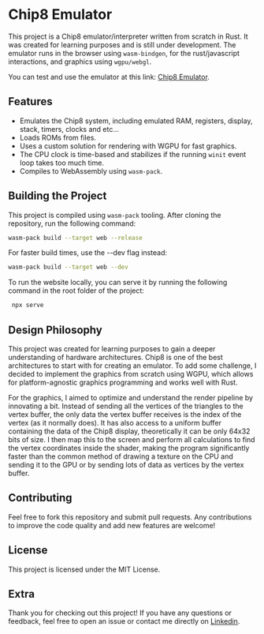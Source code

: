 # Chip8 Emulator

This project is a Chip8 emulator/interpreter written from scratch in Rust. It was created for learning purposes and is still under development. The emulator runs in the browser using `wasm-bindgen`, for the rust/javascript interactions, and graphics using `wgpu/webgl`.

You can test and use the emulator at this link: [Chip8 Emulator](https://luque667788.github.io/chip8emulator/).

## Features

- Emulates the Chip8 system, including emulated RAM, registers, display, stack, timers, clocks and etc...
- Loads ROMs from files.
- Uses a custom solution for rendering with WGPU for fast graphics.
- The CPU clock is time-based and stabilizes if the running `winit` event loop takes too much time.
- Compiles to WebAssembly using `wasm-pack`.

## Building the Project

This project is compiled using `wasm-pack` tooling. After cloning the repository, run the following command:

```sh
wasm-pack build --target web --release
```
For faster build times, use the --dev flag instead:
```sh
wasm-pack build --target web --dev
```

To run the website locally, you can serve it by running the following command in the root folder of the project:
 ```sh
  npx serve
```

## Design Philosophy
This project was created for learning purposes to gain a deeper understanding of hardware architectures. Chip8 is one of the best architectures to start with for creating an emulator. To add some challenge, I decided to implement the graphics from scratch using WGPU, which allows for platform-agnostic graphics programming and works well with Rust.

For the graphics, I aimed to optimize and understand the render pipeline by innovating a bit. Instead of sending all the vertices of the triangles to the vertex buffer, the only data the vertex buffer receives is the index of the vertex (as it normally does). It has  also access to a uniform buffer containing the data of the Chip8 display, theoretically it can be only 64x32 bits of size. I then map this to the screen and perform all calculations to find the vertex coordinates inside the shader, making the program significantly faster than the common method of drawing a texture on the CPU and sending it to the GPU or by sending lots of data as vertices by the vertex buffer.

## Contributing
Feel free to fork this repository and submit pull requests. Any contributions to improve the code quality and add new features are welcome!

## License
This project is licensed under the MIT License.

## Extra
Thank you for checking out this project! If you have any questions or feedback, feel free to open an issue or contact me directly on [Linkedin](https://www.linkedin.com/in/luiz-henrique-salles-de-oliveira-mendon%C3%A7a-3963b928b/).